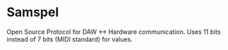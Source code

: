 # Samspel
Open Source Protocol for DAW <-> Hardware communication. Uses 11 bits instead of 7 bits (MIDI standard) for values.
